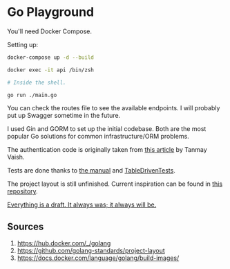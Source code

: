 # Go Playground
You'll need Docker Compose.

Setting up:
```sh
docker-compose up -d --build

docker exec -it api /bin/zsh

# Inside the shell.

go run ./main.go
```

You can check the routes file to see the available endpoints. I will probably put up Swagger sometime in the future.

I used Gin and GORM to set up the initial codebase. Both are the most popular Go solutions for common infrastructure/ORM problems.

The authentication code is originally taken from [this article](https://tanmay-vaish.hashnode.dev/how-to-implement-authentication-and-authorization-in-golang) by Tanmay Vaish.

Tests are done thanks to [the manual](https://go.dev/doc/tutorial/add-a-test) and [TableDrivenTests](https://github.com/golang/go/wiki/TableDrivenTests).

The project layout is still unfinished. Current inspiration can be found in [this repository](https://github.com/golang-standards/project-layout/tree/master).

[Everything is a draft. It always was; it always will be.](https://www.youtube.com/watch?v=u1FZz7R3kUo)

## Sources
1. https://hub.docker.com/_/golang
2. https://github.com/golang-standards/project-layout
3. https://docs.docker.com/language/golang/build-images/

